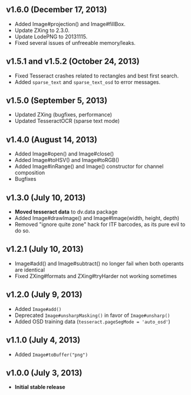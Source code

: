 ## v1.6.0 (December 17, 2013)
- Added Image#projection() and Image#fillBox.
- Update ZXing to 2.3.0.
- Update LodePNG to 20131115.
- Fixed several issues of unfreeable memory/leaks.

## v1.5.1 and v1.5.2 (October 24, 2013)

- Fixed Tesseract crashes related to rectangles and best first search.
- Added `sparse_text` and `sparse_text_osd` to error messages.

## v1.5.0 (September 5, 2013)

- Updated ZXing (bugfixes, performance)
- Updated TesseractOCR (sparse text mode)

## v1.4.0 (August 14, 2013)

- Added Image#open() and Image#close()
- Added Image#toHSV() and Image#toRGB()
- Added Image#inRange() and Image() constructor for channel composition
- Bugfixes

## v1.3.0 (July 10, 2013)
- **Moved tesseract data** to dv.data package
- Added Image#drawImage() and Image#Image(width, height, depth)
- Removed "ignore quite zone" hack for ITF barcodes, as its pure evil to do so.

## v1.2.1 (July 10, 2013)
- Image#add() and Image#subtract() no longer fail when both operants are identical
- Fixed ZXing#formats and ZXing#tryHarder not working sometimes

## v1.2.0 (July 9, 2013)
- Added `Image#add()`
- Deprecated `Image#unsharpMasking()` in favor of `Image#unsharp()`
- Added OSD training data (`tesseract.pageSegMode = 'auto_osd'`)

## v1.1.0 (July 4, 2013)
- Added `Image#toBuffer("png")`

## v1.0.0 (July 3, 2013)
- **Initial stable release**
